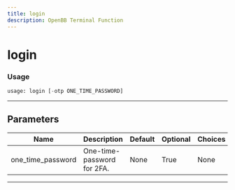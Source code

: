 ```yaml
---
title: login
description: OpenBB Terminal Function
---
```


# login



### Usage 
```python
usage: login [-otp ONE_TIME_PASSWORD]
```

---
## Parameters

| Name | Description | Default | Optional | Choices |
| ---- | ----------- | ------- | -------- | ------- |
| one_time_password | One-time-password for 2FA. | None | True | None |


---
